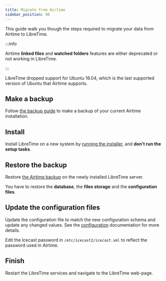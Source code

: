 ```yaml
---
title: Migrate from Airtime
sidebar_position: 90
---
```


This guide walk you though the steps required to migrate your data from Airtime to LibreTime.

:::info

Airtime **linked files** and **watched folders** features are either deprecated or not working in LibreTime.

:::

LibreTime dropped support for Ubuntu 16.04, which is the last supported version of Ubuntu that Airtime supports.

## Make a backup

<!-- TODO: Airtime backup process might be different from the LibreTime one, we might need to write a dedicated backup guide here. -->

Follow [the backup guide](../backup.md) to make a backup of your current Airtime installation.

## Install

Install LibreTime on a new system by [running the installer](./install.md#run-the-installer), and **don't run the setup tasks**.

## Restore the backup

Restore [the Airtime backup](../backup.md#restore) on the newly installed LibreTime server.

You have to restore the **database**, the **files storage** and the **configuration files**.

## Update the configuration files

Update the configuration file to match the new configuration schema and update any changed values. See the [configuration](./configuration.md) documentation for more details.

Edit the Icecast password in `/etc/icecast2/icecast.xml` to reflect the password used in Airtime.

## Finish

Restart the LibreTime services and navigate to the LibreTime web-page.
